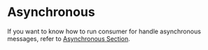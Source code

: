 # Asynchronous

If you want to know how to run consumer for handle asynchronous messages, refer to [Asynchronous Section](https://docs.ecotone.tech/modelling/asynchronous-handling).